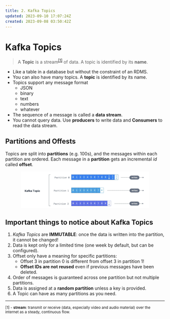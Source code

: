 ```yaml
---
title: 2. Kafka Topics
updated: 2023-09-10 17:07:24Z
created: 2023-09-08 03:50:42Z
---
```


# Kafka Topics

> A **Topic** is a stream<sup>[[1]](#1)</sup> of data. A topic is identified by its **name**.

-   Like a table in a database but without the constraint of an RDMS.
-   You can also have many topics. A **topic** is identified by its name.
-   Topics support any message format
    -   JSON
    -   binary
    -   text
    -   numbers
    -   whatever
-   The sequence of a message is called a **data stream**.
-   You cannot query data. Use **producers** to write data and **Consumers** to read the data stream.

## Partitions and Offests

Topics are split into **partitions** (e.g. 100s), and the messages within each partition are ordered. Each message in a **partition** gets an incremental _id_ called **offset**.

<center style="padding: 0 10%;">

![Screenshot 2023-09-07 at 10.11.27 PM.png](./_resources/Screenshot%202023-09-07%20at%2010.11.27%20PM.png)

</center>

## Important things to notice about Kafka Topics

1. _Kafka Topics_ are **IMMUTABLE**: once the data is written into the partition, it cannot be changed!
2. Data is kept only for a limited time (one week by default, but can be configured).
3. Offset only have a meaning for specific partitions:
    - Offset 3 in partition 0 is different from offset 3 in partition 1!
    - **Offset IDs are not reused** even if previous messages have been deleted.
4. Order of messages is guaranteed across one partition but not multiple partitions.
5. Data is assigned at a **random partition** unless a key is provided.
6. A Topic can have as many partitions as you need.

---

<small>

<a name="1"></a> [1] - **stream**: transmit or receive (data, especially video and audio material) over the internet as a steady, continuous flow.

</small>
